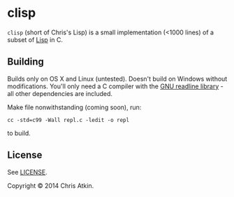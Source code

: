 # clisp

`clisp` (short of Chris's Lisp) is a small implementation (<1000 lines) of a subset of [Lisp](https://en.wikipedia.org/wiki/Lisp_(programming_language)) in C.

## Building

Builds only on OS X and Linux (untested). Doesn't build on Windows without modifications. You'll only need a C compiler with the [GNU readline library](http://cnswww.cns.cwru.edu/php/chet/readline/rltop.html) - all other dependencies are included.

Make file nonwithstanding (coming soon), run:

`cc -std=c99 -Wall repl.c -ledit -o repl`

to build.

## License

See [LICENSE](LICENSE).

Copyright © 2014 Chris Atkin.
